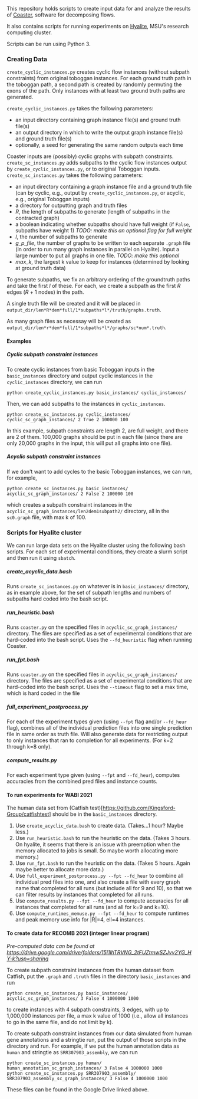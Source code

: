 This repository holds scripts to create input data for and analyze the results
of [Coaster](https://github.com/msu-alglab/coaster), software for decomposing
flows.

It also contains scripts for running experiments on
[Hyalite](https://www.montana.edu/uit/rci/hyalite/), MSU's research computing
cluster.

Scripts can be run using Python 3.

### Creating Data

`create_cyclic_instances.py` creates cyclic flow instances (without subpath
constraints) from original toboggan instances. For each ground truth path in
the toboggan path, a second path is created by randomly permuting the exons of
the path. Only instances with at least two ground truth paths are generated.

`create_cyclic_instances.py` takes the following parameters:
* an input directory containing graph instance file(s) and ground truth file(s)
* an output directory in which to write the output graph instance file(s) and
	ground truth file(s)
* optionally, a seed for generating the same random outputs each time

Coaster inputs are (possibly) cyclic graphs with subpath constraints.
`create_sc_instances.py` adds
subpaths to the cyclic flow instances output by `create_cyclic_instances.py`, or to
original Toboggan inputs.
`create_sc_instances.py` takes the following parameters:
* an input directory containing a graph instance file and a ground truth file
	(can by cyclic, e.g., output by `create_cyclic_instances.py`, or acyclic, e.g.,
	original Toboggan inputs)
* a directory for outputting graph and truth files
* *R*, the length of subpaths to generate (length of subpaths in the contracted
	graph)
* a boolean indicating whether subpaths should have full weight (if `False`,
	subpaths have weight 1) *TODO: make this an optional flag for full
	weight*
* *l*, the number of subpaths to generate
* *g_p_file*, the number of graphs to be written to each separate `.graph` file
    (in order to run many graph instances in parallel on Hyalite). Input a
    large number to put all graphs in one file. *TODO: make
    this optional*
* *max_k*, the largest k value to keep for instances (determined by looking at
  ground truth data)

To generate subpaths, we fix an arbitrary ordering of the groundtruth paths and
take the first *l* of these. For each, we create a subpath as the first *R*
edges (*R* + 1 nodes) in the path.

A single truth file will be created and it will be placed in
`output_dir/len*R*dem*full/1*subpaths*l*/truth/graphs.truth`.

As many graph files as necessay will be created as
`output_dir/len*r*dem*full/1*subpaths*l*/graphs/sc*num*.truth`.


#### Examples

##### Cyclic subpath constraint instances

To create cyclic instances from basic Toboggan inputs in the `basic_instances`
directory and output cyclic instances in the `cyclic_instances` directory,
we can run

```
python create_cyclic_instances.py basic_instances/ cyclic_instances/
```

Then, we can add subpaths to the instances in `cyclic_instances`.

```
python create_sc_instances.py cyclic_instances/ cyclic_sc_graph_instances/ 2 True 2 100000 100
```
In this example, subpath constraints are length 2, are full weight, and there
are 2 of them. 100,000 graphs should be put in each file (since there are only
20,000 graphs in the input, this will put all graphs into one file).

##### Acyclic subpath constraint instances

If we don't want to add cycles to the basic Toboggan instances, we can run, for
example,

```
python create_sc_instances.py basic_instances/ acyclic_sc_graph_instances/ 2 False 2 100000 100
```
which creates a subpath constraint instances in the
`acyclic_sc_graph_instances/len2dem1subpath2/` directory, all in the
`sc0.graph` file, with max k of 100.

### Scripts for Hyalite cluster

We can run large data sets on the Hyalite cluster using the following bash
scripts. For each set of experimental conditions, they create a slurm script
and then run it using `sbatch`.

##### create_acyclic_data.bash

Runs `create_sc_instances.py` on whatever is in `basic_instances/` directory,
as in example above, for the set of subpath lengths and numbers of subpaths
hard coded into the bash script.

##### run_heuristic.bash

Runs `coaster.py` on the specified files in `acyclic_sc_graph_instances/` directory.
The files are specified as a set of experimental conditions that are hard-coded
into the bash script. Uses the `--fd_heuristic` flag when running Coaster.

##### run_fpt.bash

Runs `coaster.py` on the specified files in `acyclic_sc_graph_instances/` directory.
The files are specified as a set of experimental conditions that are hard-coded
into the bash script. Uses the `--timeout` flag to set a max time, which is
hard coded in the file

##### full_experiment_postprocess.py

For each of the experiment types given (using `--fpt` flag and/or `--fd_heur`
flag), combines all of the individual prediction files into one single
prediction file in same order as truth file. Will also generate data for
restricting output to only instances that ran to completion for all
experiments. (For k=2 through k=8 only).

##### compute_results.py

For each experiment type given (using `--fpt` and `--fd_heur`), computes
accuracies from the combined pred files and instance counts.

#### To run experiments for WABI 2021
The human data set from (Catfish
test)[https://github.com/Kingsford-Group/catfishtest] should be in the
`basic_instances` directory.
1. Use `create_acyclic_data.bash` to create data. (Takes...1 hour? Maybe less.)
2. Use `run_heuristic.bash` to run the heuristic on the data. (Takes 3 hours.
   On hyalite, it seems that there is an issue with preemption when the memory
allocated to jobs is small. So maybe worth allocating more memory.)
3. Use `run_fpt.bash` to run the heuristic on the data. (Takes 5 hours.
Again maybe better to allocate more data.)
4. Use `full_experiment_postprocess.py --fpt --fd_heur` to combine all
   individual pred files into one, and also create a file with every graph name
that completed for all runs (but include all for 9 and 10), so that we can
filter results by instances that completed for all runs.
5. Use `compute_results.py --fpt --fd_heur` to compute accuracies for all
   instances that completed for all runs (and all for k=9 and k=10).
6. Use `compute_runtimes_memuse.py --fpt --fd_heur` to compute runtimes and
   peak memory use info for |R|=4, ell=4 instances.

#### To create data for RECOMB 2021 (integer linear program)

*Pre-computed data can be found at https://drive.google.com/drive/folders/15l1lhTRVNG_2tFUZtmwSZJvv2YG_HY-k?usp=sharing*

To create subpath constraint instances from the human dataset from Catfish, put
the `.graph` and `.truth` files in the directory `basic_instances` and run
```
python create_sc_instances.py basic_instances/ acyclic_sc_graph_instances/ 3 False 4 1000000 1000
```
to create instances with 4 subpath constraints, 3 edges, with up to 1,000,000 instances per file, a max k value of 1000
(i.e., allow all instances to go in the same file, and do not limit by k).

To create subpath constraint instances from our data simulated from human gene
annotations and a stringtie run, put the output of those scripts in the
directory and run. For example, if we put the human annotation data as `human`
and stringtie as `SRR307903_assembly`, we can run

```
python create_sc_instances.py human/ human_annotation_sc_graph_instances/ 3 False 4 1000000 1000
python create_sc_instances.py SRR307903_assembly/ SRR307903_assembly_sc_graph_instances/ 3 False 4 1000000 1000
```

These files can be found in the Google Drive linked above.
